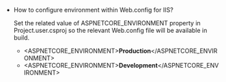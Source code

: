 * How to configure environment within Web.config for IIS?
  
  Set the related value of ASPNETCORE_ENVIRONMENT property in Project.user.csproj so the relevant Web.config file will be available in build.
    - <ASPNETCORE_ENVIRONMENT>**Production**</ASPNETCORE_ENVIRONMENT>
    - <ASPNETCORE_ENVIRONMENT>**Development**</ASPNETCORE_ENVIRONMENT>
